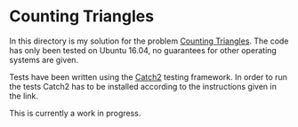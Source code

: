 # Counting Triangles
In this directory is my solution for the problem [Counting Triangles](https://open.kattis.com/problems/countingtriangles).
The code has only been tested on Ubuntu 16.04, no guarantees for other operating systems are given.

Tests have been written using the [Catch2](https://github.com/catchorg/Catch2) testing framework.
In order to run the tests Catch2 has to be installed according to the instructions given in the link.

This is currently a work in progress.
